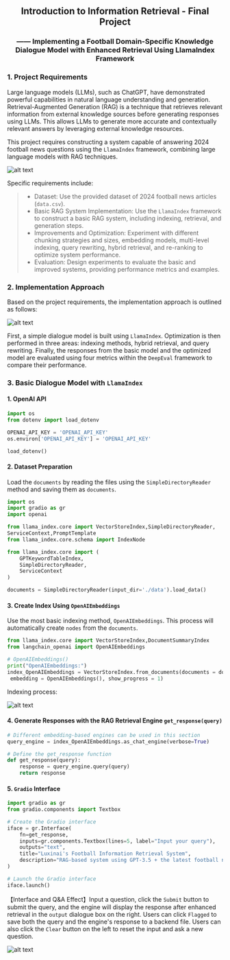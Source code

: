 ## <center>Introduction to Information Retrieval - Final Project</center>
### <center> —— Implementing a Football Domain-Specific Knowledge Dialogue Model with Enhanced Retrieval Using LlamaIndex Framework </center>

### 1. Project Requirements

Large language models (LLMs), such as ChatGPT, have demonstrated powerful capabilities in natural language understanding and generation. Retrieval-Augmented Generation (RAG) is a technique that retrieves relevant information from external knowledge sources before generating responses using LLMs. This allows LLMs to generate more accurate and contextually relevant answers by leveraging external knowledge resources.

This project requires constructing a system capable of answering 2024 football news questions using the `LlamaIndex` framework, combining large language models with RAG techniques.

![alt text](image.png)

Specific requirements include:

> - Dataset: Use the provided dataset of 2024 football news articles (`data.csv`).
> - Basic RAG System Implementation: Use the `LlamaIndex` framework to construct a basic RAG system, including indexing, retrieval, and generation steps.
> - Improvements and Optimization: Experiment with different chunking strategies and sizes, embedding models, multi-level indexing, query rewriting, hybrid retrieval, and re-ranking to optimize system performance.
> - Evaluation: Design experiments to evaluate the basic and improved systems, providing performance metrics and examples.

### 2. Implementation Approach

Based on the project requirements, the implementation approach is outlined as follows:

![alt text](<未命名文件 (2).png>)

First, a simple dialogue model is built using `LlamaIndex`. Optimization is then performed in three areas: indexing methods, hybrid retrieval, and query rewriting. Finally, the responses from the basic model and the optimized model are evaluated using four metrics within the `DeepEval` framework to compare their performance.

### 3. Basic Dialogue Model with `LlamaIndex`

#### 1. OpenAI API

```python
import os
from dotenv import load_dotenv

OPENAI_API_KEY = 'OPENAI_API_KEY' 
os.environ['OPENAI_API_KEY'] = 'OPENAI_API_KEY' 

load_dotenv()
```

#### 2. Dataset Preparation

Load the `documents` by reading the files using the `SimpleDirectoryReader` method and saving them as `documents`.

```python
import os
import gradio as gr
import openai

from llama_index.core import VectorStoreIndex,SimpleDirectoryReader,
ServiceContext,PromptTemplate
from llama_index.core.schema import IndexNode

from llama_index.core import (
    GPTKeywordTableIndex,
    SimpleDirectoryReader,
    ServiceContext
)

documents = SimpleDirectoryReader(input_dir='./data').load_data()
```

#### 3. Create Index Using `OpenAIEmbeddings`

Use the most basic indexing method, `OpenAIEmbeddings`. This process will automatically create `nodes` from the `documents`.

```python
from llama_index.core import VectorStoreIndex,DocumentSummaryIndex
from langchain_openai import OpenAIEmbeddings

# OpenAIEmbeddings()  
print("OpenAIEmbeddings:")
index_OpenAIEmbeddings = VectorStoreIndex.from_documents(documents = documents,
 embedding = OpenAIEmbeddings(), show_progress = 1)
```

Indexing process:

![alt text](image-1.png)

#### 4. Generate Responses with the RAG Retrieval Engine `get_response(query)`

```python
# Different embedding-based engines can be used in this section
query_engine = index_OpenAIEmbeddings.as_chat_engine(verbose=True)

# Define the get_response function
def get_response(query):
    response = query_engine.query(query)
    return response
```

#### 5. `Gradio` Interface

```python
import gradio as gr
from gradio.components import Textbox

# Create the Gradio interface
iface = gr.Interface(
    fn=get_response,
    inputs=gr.components.Textbox(lines=5, label="Input your query"),
    outputs="text",
    title="Luxinai's Football Information Retrieval System",
    description="RAG-based system using GPT-3.5 + the latest football news"
)

# Launch the Gradio interface
iface.launch()
```

【Interface and Q&A Effect】Input a question, click the `Submit` button to submit the query, and the engine will display the response after enhanced retrieval in the `output` dialogue box on the right. Users can click `Flagged` to save both the query and the engine's response to a backend file. Users can also click the `Clear` button on the left to reset the input and ask a new question.

![alt text](8abea2cac30f25fef7fb7a50b756e3e.png)
```
